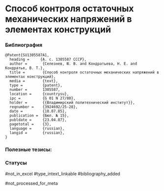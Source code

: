 # Способ контроля остаточных механических напряжений в элементах конструкций

### Библиография
```
@Patent{SU1305587A1,
  heading =     {А. с. 1305587 СССР},
  author =       {Селезнев, Ю. В. and Кондратьева, Н. Е. and Кондратье, В. Т.},
  title =        {Способ контроля остаточных механических напряжений в элементах конструкций},
  media =        {text},
  type =         {patent},
  number =       1305587,
  location =     {countrysu},
  ipc =          {G 01 N 27/80},
  holder =       {{Владимирский политехнический институт}},
  reqnumber =    {3924692/25-28},
  date =         {10.07.85},
  publication =  {Бюл. № 15},
  publdate =     {23.04.87},
  pagetotal =    {3},
  language =     {russian},
  langid =       {russian},
}
```

### Полезные тезисы:

### Статусы
#not_in_excel 
#type_intext_linkable
#bibliography_added

#not_processed_for_meta
